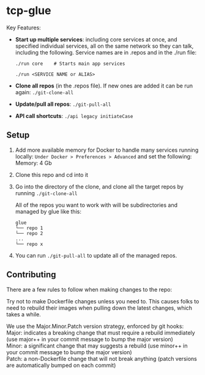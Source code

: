# tcp-glue

Key Features:

* **Start up multiple services**: including core services at once, and specified individual services, all on the same network so they can talk, including the following. Service names are in .repos and in the ./run file:
    ```
    ./run core    # Starts main app services

    ./run <SERVICE NAME or ALIAS>
    ```
* **Clone all repos** (in the .repos file). If new ones are added it can be run again: `./git-clone-all`
* **Update/pull all repos**: `./git-pull-all`
    
* **API call shortcuts**: `./api legacy initiateCase`
    
## Setup

1. Add more available memory for Docker to handle many services running locally: `Under Docker > Preferences > Advanced` and set the following: 
Memory: 4 Gb

1. Clone this repo and cd into it

1. Go into the directory of the clone, and clone all the target repos by running `./git-clone-all`

    All of the repos you want to work with will be subdirectories and managed by glue like this:

    ```
    glue
    └── repo 1
    └── repo 2
    ...
    └── repo x
    ```

1. You can run `./git-pull-all` to update all of the managed repos.

## Contributing

There are a few rules to follow when making changes to the repo:

Try not to make Dockerfile changes unless you need to. This causes folks to need to rebuild their images when pulling down the latest changes, which takes a while.

We use the Major.Minor.Patch version strategy, enforced by git hooks:  
Major: indicates a breaking change that must require a rebuild immediately (use major++ in your commit message to bump the major version)  
Minor: a significant change that may suggests a rebuild (use minor++ in your commit message to bump the major version)  
Patch: a non-Dockerfile change that will not break anything (patch versions are automatically bumped on each commit)
